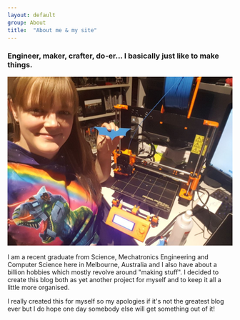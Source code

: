 ```yaml
---
layout: default
group: About
title:  "About me & my site"
---
```


### Engineer, maker, crafter, do-er... I basically just like to make things.

![SUCCESS!](/images/printer/printer37_first_print_done.jpg)

I am a recent graduate from Science, Mechatronics Engineering and Computer Science here in Melbourne, Australia and I also have about a billion hobbies which mostly revolve around "making stuff". I decided to create this blog both as yet another project for myself and to keep it all a little more organised. 

I really created this for myself so my apologies if it's not the greatest blog ever but I do hope one day somebody else will get something out of it!